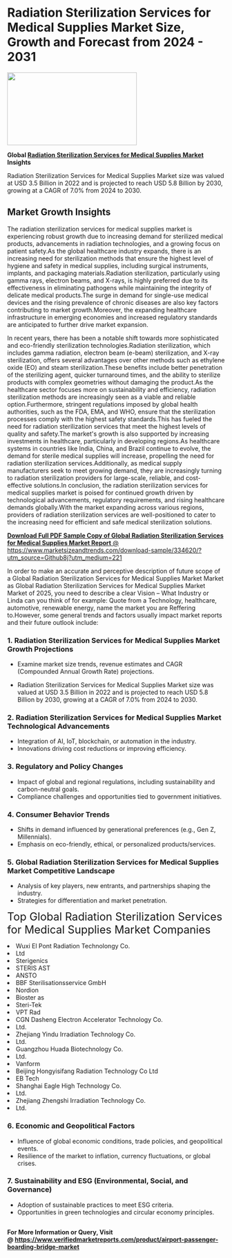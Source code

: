 <H1>Radiation Sterilization Services for Medical Supplies Market Size, Growth and Forecast from 2024 - 2031</H1><img class="aligncenter size-medium wp-image-584254" src="https://thirdeyenews.in/wp-content/uploads/2024/09/Global-Market-Research-300x168.jpeg" alt="" width="300" height="168" /><p><strong>Global&nbsp;<a href="https://www.marketsizeandtrends.com/download-sample/334620/?utm_source=Github8j?utm_medium=221">Radiation Sterilization Services for Medical Supplies Market</a> Insights</strong></p><p>Radiation Sterilization Services for Medical Supplies Market size was valued at USD 3.5 Billion in 2022 and is projected to reach USD 5.8 Billion by 2030, growing at a CAGR of 7.0% from 2024 to 2030.</p><p><h2>Market Growth Insights</h2> <p>The radiation sterilization services for medical supplies market is experiencing robust growth due to increasing demand for sterilized medical products, advancements in radiation technologies, and a growing focus on patient safety.As the global healthcare industry expands, there is an increasing need for sterilization methods that ensure the highest level of hygiene and safety in medical supplies, including surgical instruments, implants, and packaging materials.Radiation sterilization, particularly using gamma rays, electron beams, and X-rays, is highly preferred due to its effectiveness in eliminating pathogens while maintaining the integrity of delicate medical products.The surge in demand for single-use medical devices and the rising prevalence of chronic diseases are also key factors contributing to market growth.Moreover, the expanding healthcare infrastructure in emerging economies and increased regulatory standards are anticipated to further drive market expansion.<a href="download-sample-link"></a></p> <p>In recent years, there has been a notable shift towards more sophisticated and eco-friendly sterilization technologies.Radiation sterilization, which includes gamma radiation, electron beam (e-beam) sterilization, and X-ray sterilization, offers several advantages over other methods such as ethylene oxide (EO) and steam sterilization.These benefits include better penetration of the sterilizing agent, quicker turnaround times, and the ability to sterilize products with complex geometries without damaging the product.As the healthcare sector focuses more on sustainability and efficiency, radiation sterilization methods are increasingly seen as a viable and reliable option.Furthermore, stringent regulations imposed by global health authorities, such as the FDA, EMA, and WHO, ensure that the sterilization processes comply with the highest safety standards.This has fueled the need for radiation sterilization services that meet the highest levels of quality and safety.The market's growth is also supported by increasing investments in healthcare, particularly in developing regions.As healthcare systems in countries like India, China, and Brazil continue to evolve, the demand for sterile medical supplies will increase, propelling the need for radiation sterilization services.Additionally, as medical supply manufacturers seek to meet growing demand, they are increasingly turning to radiation sterilization providers for large-scale, reliable, and cost-effective solutions.In conclusion, the radiation sterilization services for medical supplies market is poised for continued growth driven by technological advancements, regulatory requirements, and rising healthcare demands globally.With the market expanding across various regions, providers of radiation sterilization services are well-positioned to cater to the increasing need for efficient and safe medical sterilization solutions.<a href="get-more-link"></p><p><span class=""><strong>Download Full PDF Sample Copy of Global Radiation Sterilization Services for Medical Supplies Market Report</strong> @ <a href="https://www.marketsizeandtrends.com/download-sample/334620/?utm_source=Github8j?utm_medium=221" target="_blank">https://www.marketsizeandtrends.com/download-sample/334620/?utm_source=Github8j?utm_medium=221</a></span></p><p>In order to make an accurate and perceptive description of future scope of a Global&nbsp;Radiation Sterilization Services for Medical Supplies Market Market as Global&nbsp;Radiation Sterilization Services for Medical Supplies Market Market of 2025, you need to describe a clear Vision &ndash; What Industry or Linda can you think of for example: Quote from a Technology, healthcare, automotive, renewable energy, name the market you are Reffering to.However, some general trends and factors usually impact market reports and their future outlook include:</p><h3>1.&nbsp;<strong>Radiation Sterilization Services for Medical Supplies Market Growth Projections</strong></h3><ul><li>Examine market size trends, revenue estimates and CAGR (Compounded Annual Growth Rate) projections.</li><li><p>Radiation Sterilization Services for Medical Supplies Market size was valued at USD 3.5 Billion in 2022 and is projected to reach USD 5.8 Billion by 2030, growing at a CAGR of 7.0% from 2024 to 2030.</p></li></ul><h3>2.&nbsp;<strong>Radiation Sterilization Services for Medical Supplies Market Technological Advancements</strong></h3><ul><li>Integration of AI, IoT, blockchain, or automation in the industry.</li><li>Innovations driving cost reductions or improving efficiency.</li></ul><h3>3.&nbsp;<strong>Regulatory and Policy Changes</strong></h3><ul><li>Impact of global and regional regulations, including sustainability and carbon-neutral goals.</li><li>Compliance challenges and opportunities tied to government initiatives.</li></ul><h3>4.&nbsp;<strong>Consumer Behavior Trends</strong></h3><ul><li>Shifts in demand influenced by generational preferences (e.g., Gen Z, Millennials).</li><li>Emphasis on eco-friendly, ethical, or personalized products/services.</li></ul><h3>5.&nbsp;<strong>Global Radiation Sterilization Services for Medical Supplies Market Competitive Landscape</strong></h3><ul><li>Analysis of key players, new entrants, and partnerships shaping the industry.</li><li>Strategies for differentiation and market penetration.</li></ul><p data-pm-slice="1 1 []"><span style="color: inherit; font-family: inherit; font-size: 25px;">Top Global Radiation Sterilization Services for Medical Supplies Market Companies</span></p><div class="" data-test-id=""><p><li>Wuxi El Pont Radiation Technolongy Co.</li><li> Ltd</li><li> Sterigenics</li><li> STERIS AST</li><li> ANSTO</li><li> BBF Sterilisationsservice GmbH</li><li> Nordion</li><li> Bioster as</li><li> Steri-Tek</li><li> VPT Rad</li><li> CGN Dasheng Electron Accelerator Technology Co.</li><li> Ltd.</li><li> Zhejiang Yindu Irradiation Technology Co.</li><li> Ltd.</li><li> Guangzhou Huada Biotechnology Co.</li><li>Ltd.</li><li> Vanform</li><li> Beijing Hongyisifang Radiation Technology Co Ltd</li><li> EB Tech</li><li> Shanghai Eagle High Technology Co.</li><li> Ltd.</li><li> Zhejiang Zhengshi Irradiation Technology Co.</li><li> Ltd.</li></p></div><h3>6.&nbsp;<strong>Economic and Geopolitical Factors</strong></h3><ul><li>Influence of global economic conditions, trade policies, and geopolitical events.</li><li>Resilience of the market to inflation, currency fluctuations, or global crises.</li></ul><h3>7.&nbsp;<strong>Sustainability and ESG (Environmental, Social, and Governance)</strong></h3><ul><li>Adoption of sustainable practices to meet ESG criteria.</li><li>Opportunities in green technologies and circular economy principles.</li></ul><h2><strong style="font-size: 14px;">For More Information or Query, Visit @&nbsp;</strong><a style="background-color: #ffffff; font-size: 14px;" href="https://www.marketsizeandtrends.com/report/radiation-sterilization-services-for-medical-supplies-market/" target="_blank">https://www.verifiedmarketreports.com/product/airport-passenger-boarding-bridge-market</a></h2>